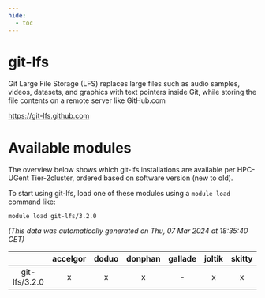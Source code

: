 ```yaml
---
hide:
  - toc
---
```


git-lfs
=======


Git Large File Storage (LFS) replaces large files such as audio samples, videos, datasets, and graphics with text pointers inside Git, while storing the file contents on a remote server like GitHub.com

https://git-lfs.github.com
# Available modules


The overview below shows which git-lfs installations are available per HPC-UGent Tier-2cluster, ordered based on software version (new to old).

To start using git-lfs, load one of these modules using a `module load` command like:

```shell
module load git-lfs/3.2.0
```

*(This data was automatically generated on Thu, 07 Mar 2024 at 18:35:40 CET)*  

| |accelgor|doduo|donphan|gallade|joltik|skitty|
| :---: | :---: | :---: | :---: | :---: | :---: | :---: |
|git-lfs/3.2.0|x|x|x|-|x|x|
